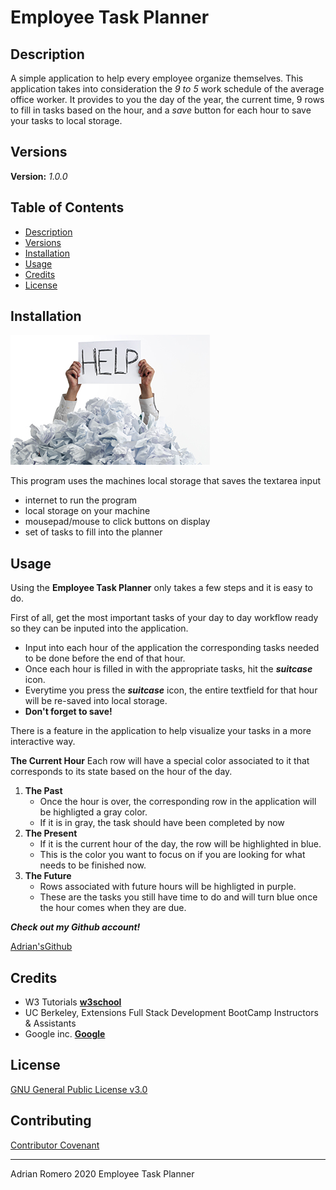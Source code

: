 # Employee Task Planner 

## Description

A simple application to help every employee organize themselves. This application takes into consideration the _9 to 5_ work schedule of the average office worker. It provides to you the day of the year, the current time, 9 rows to fill in tasks based on the hour, and a _save_ button for each hour to save your tasks to local storage.

## Versions

**Version:** _1.0.0_


## Table of Contents

* [Description](#description)
* [Versions](#versions)
* [Installation](#installation)
* [Usage](#usage)
* [Credits](#credits)
* [License](#license)


## Installation

![GetOrganized](./assets/images/Help.jpg/)




This program uses the machines local storage that saves the textarea input

* internet to run the program
* local storage on your machine
* mousepad/mouse to click buttons on display
* set of tasks to fill into the planner



## Usage 
Using the **Employee Task Planner** only takes a few steps and it is easy to do.

First of all, get the most important tasks of your day to day workflow ready so they can be inputed into the application.

- Input into each hour of the application the corresponding tasks needed to be done before the end of that hour.
- Once each hour is filled in with the appropriate tasks, hit the ***suitcase*** icon.
- Everytime you press the ***suitcase*** icon, the entire textfield for that hour will be re-saved into local storage. 
- **Don't forget to save!**

There is a feature in the application to help visualize your tasks in a more interactive way.

**The Current Hour**
Each row will have a special color associated to it that corresponds to its state based on the hour of the day.
1. **The Past**
    - Once the hour is over, the corresponding row in the application will be highligted a gray color. 
    - If it is in gray, the task should have been completed by now
2. **The Present**
    - If it is the current hour of the day, the row will be highlighted in blue. 
    - This is the color you want to focus on if you are looking for what needs to be finished now.
3. **The Future**
    - Rows associated with future hours will be highligted in purple.
    - These are the tasks you still have time to do and will turn blue once the hour comes when they are due.

    

***Check out my Github account!***

[Adrian'sGithub](https://github.com/adrianromero13)





## Credits

* W3 Tutorials          **[w3school](https://www.w3schools.com/css/default.asp)**
* UC Berkeley, Extensions Full Stack Development BootCamp Instructors & Assistants
* Google inc.           **[Google](https://www.google.com)**
    



## License

[GNU General Public License v3.0](./LICENSE.txt)




## Contributing


[Contributor Covenant](https://www.contributor-covenant.org/)


---
Adrian Romero 2020 Employee Task Planner

